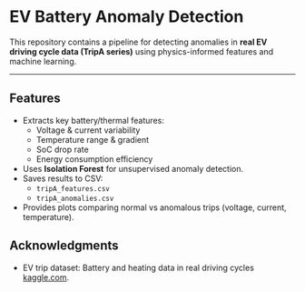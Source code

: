 # EV Battery Anomaly Detection

This repository contains a pipeline for detecting anomalies in **real EV driving cycle data (TripA series)** using physics-informed features and machine learning.

---

##  Features
- Extracts key battery/thermal features:
  - Voltage & current variability
  - Temperature range & gradient
  - SoC drop rate
  - Energy consumption efficiency
- Uses **Isolation Forest** for unsupervised anomaly detection.
- Saves results to CSV:
  - `tripA_features.csv`
  - `tripA_anomalies.csv`
- Provides plots comparing normal vs anomalous trips (voltage, current, temperature).

## Acknowledgments
- EV trip dataset: Battery and heating data in real driving cycles [kaggle.com](https://www.kaggle.com/datasets/atechnohazard/battery-and-heating-data-in-real-driving-cycles).


